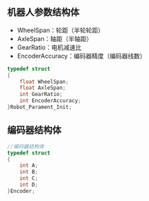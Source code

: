 ## 机器人参数结构体

* WheelSpan：轮距（半轮轮距）
* AxleSpan：轴距（半轴距）
* GearRatio：电机减速比
* EncoderAccuracy：编码器精度（编码器线数）

```c
typedef struct  
{
    float WheelSpan;
    float AxleSpan;
    int GearRatio;
    int EncoderAccuracy;
}Robot_Parament_Init;
```

## 编码器结构体

```c
//编码器结构体
typedef struct  
{
  	int A;      
  	int B; 
	int C; 
	int D; 
}Encoder;
```



